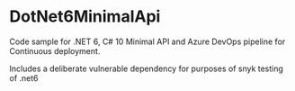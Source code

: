 # DotNet6MinimalApi
Code sample for .NET 6, C# 10 Minimal API and Azure DevOps pipeline for Continuous deployment.

Includes a deliberate vulnerable dependency for purposes of snyk testing of .net6
